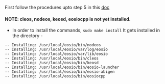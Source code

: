 First follow the procedures upto step 5 in this [doc](https://github.com/abhi3700/My_Learning_EOS/blob/master/EOS_setup_v1.0.7.md)

#### NOTE: cleos, nodeos, keosd, eosiocpp is not yet installed.

* In order to install the commands, `sudo make install`
It gets installed in the directory - 
```
-- Installing: /usr/local/eosio/bin/nodeos
-- Installing: /usr/local/eosio/var/log/eosio
-- Installing: /usr/local/eosio/var/lib/eosio
-- Installing: /usr/local/eosio/bin/cleos
-- Installing: /usr/local/eosio/bin/keosd
-- Installing: /usr/local/eosio/bin/eosio-launcher
-- Installing: /usr/local/eosio/bin/eosio-abigen
-- Installing: /usr/local/eosio/bin/eosiocpp
```
